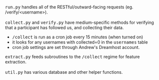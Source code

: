 <tt>run.py</tt> handles all of the RESTful/outward-facing requests (eg. /verify/\<username\>).
<br /><br />
<tt>collect.py</tt> and <tt>verify.py</tt> have medium-specific methods for verifying that a participant has followed us, and collecting their data.
<ul>
<li><tt>/collect</tt> is run as a cron job every 15 minutes (when turned on)</li>
<li>it looks for any usernames with collected=0 in the <tt>usernames</tt> table</li>
<li>cron job settings are set through Andrew's Dreamhost account.</li>
</ul>
<tt>extract.py</tt> feeds subroutines to the <tt>/collect</tt> regime for feature extraction.
<br /><br />
<tt>util.py</tt> has various database and other helper functions.
